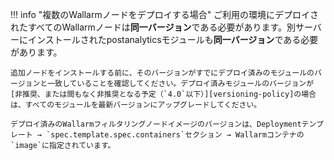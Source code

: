 !!! info "複数のWallarmノードをデプロイする場合"
    ご利用の環境にデプロイされたすべてのWallarmノードは**同一バージョン**である必要があります。別サーバーにインストールされたpostanalyticsモジュールも**同一バージョン**である必要があります。

    追加ノードをインストールする前に、そのバージョンがすでにデプロイ済みのモジュールのバージョンと一致していることを確認してください。デプロイ済みモジュールのバージョンが[非推奨、または間もなく非推奨となる予定（`4.0`以下）][versioning-policy]の場合は、すべてのモジュールを最新バージョンにアップグレードしてください。

    デプロイ済みのWallarmフィルタリングノードイメージのバージョンは、Deploymentテンプレート → `spec.template.spec.containers`セクション → Wallarmコンテナの`image`に指定されています。